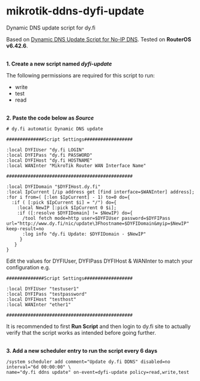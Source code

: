 # mikrotik-ddns-dyfi-update
Dynamic DNS update script for dy.fi

Based on <a href="https://wiki.mikrotik.com/wiki/Dynamic_DNS_Update_Script_for_No-IP_DNS">Dynamic DNS Update Script for No-IP DNS</a>. Tested on **RouterOS v6.42.6**.
<br><br>  

**1. Create a new script named _dyfi-update_**

The following permissions are required for this script to run:
* write
* test
* read
<br><br>
  
**2. Paste the code below as _Source_**
```
# dy.fi automatic Dynamic DNS update

##############Script Settings##################

:local DYFIUser "dy.fi LOGIN"
:local DYFIPass "dy.fi PASSWORD"
:local DYFIHost "dy.fi HOSTNAME"
:local WANInter "MikroTik Router WAN Interface Name"

###############################################

:local DYFIDomain "$DYFIHost.dy.fi"
:local IpCurrent [/ip address get [find interface=$WANInter] address];
:for i from=( [:len $IpCurrent] - 1) to=0 do={ 
  :if ( [:pick $IpCurrent $i] = "/") do={ 
    :local NewIP [:pick $IpCurrent 0 $i];
    :if ([:resolve $DYFIDomain] != $NewIP) do={
      /tool fetch mode=http user=$DYFIUser password=$DYFIPass url="http://www.dy.fi/nic/update\3Fhostname=$DYFIDomain&myip=$NewIP" keep-result=no
      :log info "dy.fi Update: $DYFIDomain - $NewIP"
     }
   } 
}
```
Edit the values for DYFIUser, DYFIPass DYFIHost & WANInter to match your configuration e.g.
```
##############Script Settings##################

:local DYFIUser "testuser1"
:local DYFIPass "testpassword"
:local DYFIHost "testhost"
:local WANInter "ether1"

###############################################
```
It is recommended to first **Run Script** and then login to dy.fi site to actually verify that the script works as intended before going further.
<br><br>
  
**3. Add a new scheduler entry to run the script every 6 days**
```
/system scheduler add comment="Update dy.fi DDNS" disabled=no interval="6d 00:00:00" \
name="dy.fi ddns update" on-event=dyfi-update policy=read,write,test
```
